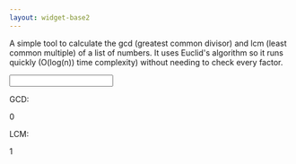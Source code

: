 ```yaml
---
layout: widget-base2
---
```


A simple tool to calculate the gcd (greatest common divisor) and lcm (least common multiple) of a list of numbers. It uses Euclid's algorithm so it runs quickly (O(log(n)) time complexity) without needing to check every factor.

<input type="text" id="next-prime-in" onchange="findGCD()">
<p>GCD:</p>
<p id="out1">0</p>
<p>LCM:</p>
<p id="out2">1</p>
<script src="/assets/widgets.js"></script>
<script>
	function findGCD() {
		var input = document.getElementById("next-prime-in").value.split(/\D+/g), last = 0, ans = 0n, product = 1n, x;
		for (var i = 0; i < input.length; i++) {
			x = BigInt(input[i]);
			ans = gcd(ans, x);
			product *= x / gcd(product, x);
		}
		document.getElementById("out1").innerHTML = ans;
		document.getElementById("out2").innerHTML = product;
	}
</script>

